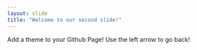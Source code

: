 ```yaml
---
layout: slide
title: "Welcome to our second slide!"
---
```

Add a theme to your Github Page!
Use the left arrow to go back!
